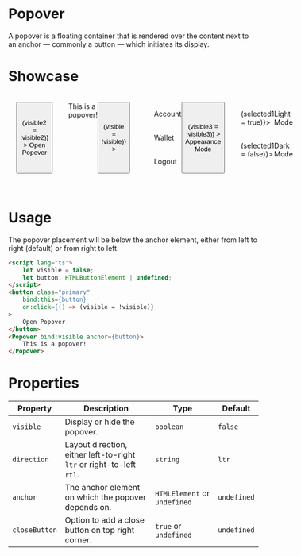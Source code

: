 <script lang="ts">
    import Popover from "$lib/components/Popover.svelte";
    import {IconMenu, IconAccount, IconExit, IconWallet, IconLightMode, IconDarkMode} from "$lib/icons";
    let visible = false;
    let button: HTMLButtonElement | undefined;
    let visible2 = false;
    let button2: HTMLButtonElement | undefined;
    let visible3 = false;
    let button3: HTMLButtonElement | undefined;
    let selected1: boolean = true;
</script>

# Popover

A popover is a floating container that is rendered over the content 
next to an anchor — commonly a button — which initiates its display. 
<br />

# Showcase
<div id="display">
    <button 
        class="primary"
        bind:this={button2} 
        on:click={() => (visible2 = !visible2)}
    >
        Open Popover
    </button>
    <Popover bind:visible={visible2} anchor={button2}>
        This is a popover!
    </Popover>
    <button
        data-tid="account-menu"
        class="icon-only toggle"
        bind:this={button}
        on:click={() => (visible = !visible)}
    >  
        <IconMenu size={40}/>
    </button>
    <Popover bind:visible anchor={button} closeButton>
        <div class="account">
            <span class="account_icon">
                <IconAccount size={34} />
            </span>Account
        </div>
        <div class="account">
            <span class="account_icon">
                <IconWallet size={34}/>
            </span>Wallet
        </div>
        <div class="account">
            <span class="account_icon">
                <IconExit size={34}/>
            </span>Logout
        </div>
    </Popover>
    <button
        class="secondary"
        bind:this={button3}
        on:click={() => (visible3 = !visible3)}
    > Appearance Mode
    </button>
    <Popover bind:visible={visible3} anchor={button3}>
        <div>
            <div class="mode" class:selected={selected1 === true} 
                on:click={() => (selected1 = true)}>
                <IconLightMode /> Light Mode
            </div>
            <div class="mode" class:selected={selected1 === false} 
                on:click={() => (selected1 = false)}>
                <IconDarkMode /> Dark Mode
            </div>
        </div>
    </Popover>
</div>

<style>
    #display {
        padding: 1rem;
        display: flex;
    }
    .account {
        height: 3rem;
        display: flex;
        align-items: center;
    }
    .account:hover {
        cursor: pointer;
    }
    .account_icon {
        margin-right: 1rem;
    }
    .mode {
        display: flex;
        height: 2rem;
        padding: 1rem 0;
        align-items: center;
        justify-content: space-evenly;
        border-radius: 15px;
    }
    .mode:hover {
        cursor: pointer;
    }
    button {
        margin-right: 2rem;
    }
    .selected {
        background-color: grey;
    }
</style>
<br />

# Usage
The popover placement will be below the anchor element, either from left to right (default) 
or from right to left.
```html
<script lang="ts">
    let visible = false;
    let button: HTMLButtonElement | undefined;
</script>
<button class="primary"
    bind:this={button} 
    on:click={() => (visible = !visible)}
>
    Open Popover
</button>
<Popover bind:visible anchor={button}>
    This is a popover!
</Popover>
```

# Properties
| Property       | Description                                            | Type                          | Default     |
| ---------------| ------------------------------------------------------ | ----------------------------- | ----------- |
| `visible`      | Display or hide the popover.                           | `boolean`                     | `false`     |
| `direction`    | Layout direction, either left-to-right `ltr` or right-to-left `rtl`.   | `string`  | `ltr`       |
| `anchor`       | The anchor element on which the popover depends on.    | `HTMLElement` or `undefined`  | `undefined` |
| `closeButton`  | Option to add a close button on top right corner.      | `true` or `undefined`         | `undefined` |